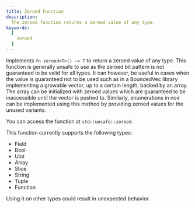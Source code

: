 ```yaml
---
title: Zeroed Function
description:
  The zeroed function returns a zeroed value of any type.
keywords:
  [
    zeroed
  ]
---
```


Implements `fn zeroed<T>() -> T` to return a zeroed value of any type. This function is generally unsafe to use as the zeroed bit pattern is not guaranteed to be valid for all types. It can however, be useful in cases when the value is guaranteed not to be used such as in a BoundedVec library implementing a growable vector, up to a certain length, backed by an array. The array can be initialized with zeroed values which are guaranteed to be inaccessible until the vector is pushed to. Similarly, enumerations in noir can be implemented using this method by providing zeroed values for the unused variants.

You can access the function at `std::unsafe::zeroed`.

This function currently supports the following types:

- Field
- Bool
- Uint
- Array
- Slice
- String
- Tuple
- Function
  
Using it on other types could result in unexpected behavior.

